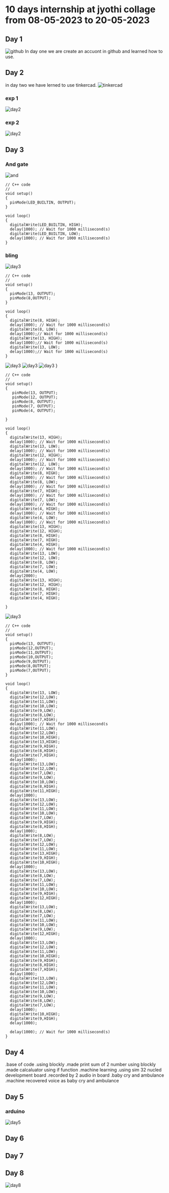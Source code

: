 # 10 days internship at jyothi collage from 08-05-2023 to 20-05-2023
## Day 1
![github](https://github.com/jineeshms/jineesh)
In day one we are create an accuont in github and learned how  to use.
## Day 2
in day two we have lerned  to use tinkercad.
![tinkercad](https://www.tinkercad.com/dashboard)
### exp 1
![day2](https://github.com/jineeshms/jineesh/blob/main/day2.png)
### exp 2
![day2](https://github.com/jineeshms/jineesh/blob/main/led.png)
## Day 3
### And gate
![and](https://github.com/jineeshms/jineesh/blob/main/and.png)
```
// C++ code
//
void setup()
{
  pinMode(LED_BUILTIN, OUTPUT);
}

void loop()
{
  digitalWrite(LED_BUILTIN, HIGH);
  delay(1000); // Wait for 1000 millisecond(s)
  digitalWrite(LED_BUILTIN, LOW);
  delay(1000); // Wait for 1000 millisecond(s)
}
```
### bling
![day3](https://github.com/jineeshms/jineesh/blob/main/bling.png)
```
// C++ code
//
void setup()
{
  pinMode(13, OUTPUT);
  pinMode(8,OUTPUT);
}

void loop()
{
  digitalWrite(8, HIGH);
  delay(1000); // Wait for 1000 millisecond(s)
  digitalWrite(8, LOW);
  delay(1000);// Wait for 1000 millisecond(s)
  digitalWrite(13, HIGH);
  delay(1000);// Wait for 1000 millisecond(s)
  digitalWrite(13, LOW);
  delay(1000);// Wait for 1000 millisecond(s)
}
```
![day3](https://github.com/jineeshms/jineesh/blob/main/and2.png)
![day3](https://github.com/jineeshms/jineesh/blob/main/and3.png)
![day3](https://github.com/jineeshms/jineesh/blob/main/day3.png)
}
```
// C++ code
//
void setup()
{
   pinMode(13, OUTPUT);
   pinMode(12, OUTPUT);
   pinMode(8, OUTPUT);
   pinMode(7, OUTPUT);
   pinMode(4, OUTPUT);

}

void loop()
{
  digitalWrite(13, HIGH);
  delay(1000); // Wait for 1000 millisecond(s)
  digitalWrite(13, LOW);
  delay(1000); // Wait for 1000 millisecond(s)
  digitalWrite(12, HIGH);
  delay(1000); // Wait for 1000 millisecond(s)
  digitalWrite(12, LOW);
  delay(1000); // Wait for 1000 millisecond(s)
  digitalWrite(8, HIGH);
  delay(1000); // Wait for 1000 millisecond(s)
  digitalWrite(8, LOW);
  delay(1000); // Wait for 1000 millisecond(s)
  digitalWrite(7, HIGH);
  delay(1000); // Wait for 1000 millisecond(s)
  digitalWrite(7, LOW);
  delay(1000); // Wait for 1000 millisecond(s)
  digitalWrite(4, HIGH);
  delay(1000); // Wait for 1000 millisecond(s)
  digitalWrite(4, LOW);
  delay(1000); // Wait for 1000 millisecond(s)
  digitalWrite(13, HIGH);
  digitalWrite(12, HIGH);
  digitalWrite(8, HIGH);
  digitalWrite(7, HIGH);
  digitalWrite(4, HIGH);
  delay(1000); // Wait for 1000 millisecond(s)
  digitalWrite(13, LOW);
  digitalWrite(12, LOW);
  digitalWrite(8, LOW);
  digitalWrite(7, LOW);
  digitalWrite(4, LOW);
  delay(2000);
  digitalWrite(13, HIGH);
  digitalWrite(12, HIGH);
  digitalWrite(8, HIGH);
  digitalWrite(7, HIGH);
  digitalWrite(4, HIGH);
  
}
```
![day3](https://github.com/jineeshms/jineesh/blob/main/7seg.png)
```
// C++ code
//
void setup()
{
  pinMode(13, OUTPUT);
  pinMode(12,OUTPUT);
  pinMode(11,OUTPUT);
  pinMode(10,OUTPUT);
  pinMode(9,OUTPUT);
  pinMode(8,OUTPUT);
  pinMode(7,OUTPUT);
}

void loop()
{
  digitalWrite(13, LOW);
  digitalWrite(12,LOW);
  digitalWrite(11,LOW);
  digitalWrite(10,LOW);
  digitalWrite(9,LOW);
  digitalWrite(8,LOW);
  digitalWrite(7,HIGH);
  delay(1000); // Wait for 1000 millisecond(s
  digitalWrite(11,LOW);
  digitalWrite(12,LOW);
  digitalWrite(10,HIGH);
  digitalWrite(13,HIGH);
  digitalWrite(9,HIGH);
  digitalWrite(8,HIGH);
  digitalWrite(7,HIGH);
  delay(1000);
  digitalWrite(13,LOW);
  digitalWrite(12,LOW);
  digitalWrite(7,LOW);
  digitalWrite(9,LOW);
  digitalWrite(10,LOW);
  digitalWrite(8,HIGH);
  digitalWrite(11,HIGH);
  delay(1000);
  digitalWrite(13,LOW);
  digitalWrite(12,LOW);
  digitalWrite(11,LOW);
  digitalWrite(10,LOW);
  digitalWrite(7,LOW);
  digitalWrite(9,HIGH);
  digitalWrite(8,HIGH);
  delay(1000);
  digitalWrite(8,LOW);
  digitalWrite(7,LOW);
  digitalWrite(12,LOW);
  digitalWrite(11,LOW);
  digitalWrite(13,HIGH);
  digitalWrite(9,HIGH);
  digitalWrite(10,HIGH);
  delay(1000);
  digitalWrite(13,LOW);
  digitalWrite(8,LOW);
  digitalWrite(7,LOW);
  digitalWrite(11,LOW);
  digitalWrite(10,LOW);
  digitalWrite(9,HIGH);
  digitalWrite(12,HIGH);
  delay(1000);
  digitalWrite(13,LOW);
  digitalWrite(8,LOW);
  digitalWrite(7,LOW);
  digitalWrite(11,LOW);
  digitalWrite(10,LOW);
  digitalWrite(9,LOW);
  digitalWrite(12,HIGH);
  delay(1000);
  digitalWrite(13,LOW);
  digitalWrite(12,LOW);
  digitalWrite(11,LOW);
  digitalWrite(10,HIGH);
  digitalWrite(9,HIGH);
  digitalWrite(8,HIGH);
  digitalWrite(7,HIGH);
  delay(1000);
  digitalWrite(13,LOW);
  digitalWrite(12,LOW);
  digitalWrite(11,LOW);
  digitalWrite(10,LOW);
  digitalWrite(9,LOW);
  digitalWrite(8,LOW);
  digitalWrite(7,LOW);
  delay(1000);
  digitalWrite(10,HIGH);
  digitalWrite(9,HIGH);
  delay(1000);
  
  delay(1000); // Wait for 1000 millisecond(s)
}
```
 
## Day 4

.base of code
.using blockly
.made print sum of 2 number using blockly
.made calcaluator using if function
.machine learning
.using sim 32 nucled development board
.recorded by 2 audio in board
.baby cry and ambulance
.machine recovered voice as baby cry and ambulance


## Day 5
### arduino
![day5](https://github.com/jineeshms/jineesh/blob/main/day5.png)
## Day 6
## Day 7
## Day 8
![day8](https://github.com/jineeshms/jineesh/blob/main/7seg.png)

